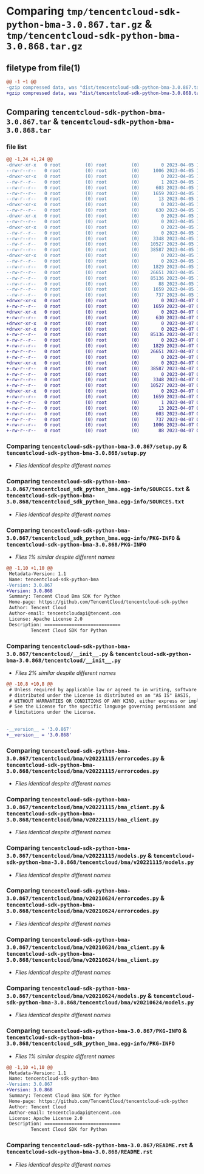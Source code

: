 # Comparing `tmp/tencentcloud-sdk-python-bma-3.0.867.tar.gz` & `tmp/tencentcloud-sdk-python-bma-3.0.868.tar.gz`

## filetype from file(1)

```diff
@@ -1 +1 @@
-gzip compressed data, was "dist/tencentcloud-sdk-python-bma-3.0.867.tar", last modified: Wed Apr  5 16:22:09 2023, max compression
+gzip compressed data, was "dist/tencentcloud-sdk-python-bma-3.0.868.tar", last modified: Fri Apr  7 00:19:46 2023, max compression
```

## Comparing `tencentcloud-sdk-python-bma-3.0.867.tar` & `tencentcloud-sdk-python-bma-3.0.868.tar`

### file list

```diff
@@ -1,24 +1,24 @@
-drwxr-xr-x   0 root         (0) root         (0)        0 2023-04-05 16:22:09.000000 tencentcloud-sdk-python-bma-3.0.867/
--rw-r--r--   0 root         (0) root         (0)     1006 2023-04-05 16:22:09.000000 tencentcloud-sdk-python-bma-3.0.867/setup.py
-drwxr-xr-x   0 root         (0) root         (0)        0 2023-04-05 16:22:09.000000 tencentcloud-sdk-python-bma-3.0.867/tencentcloud_sdk_python_bma.egg-info/
--rw-r--r--   0 root         (0) root         (0)        1 2023-04-05 16:22:09.000000 tencentcloud-sdk-python-bma-3.0.867/tencentcloud_sdk_python_bma.egg-info/dependency_links.txt
--rw-r--r--   0 root         (0) root         (0)      603 2023-04-05 16:22:09.000000 tencentcloud-sdk-python-bma-3.0.867/tencentcloud_sdk_python_bma.egg-info/SOURCES.txt
--rw-r--r--   0 root         (0) root         (0)     1659 2023-04-05 16:22:09.000000 tencentcloud-sdk-python-bma-3.0.867/tencentcloud_sdk_python_bma.egg-info/PKG-INFO
--rw-r--r--   0 root         (0) root         (0)       13 2023-04-05 16:22:09.000000 tencentcloud-sdk-python-bma-3.0.867/tencentcloud_sdk_python_bma.egg-info/top_level.txt
-drwxr-xr-x   0 root         (0) root         (0)        0 2023-04-05 16:22:09.000000 tencentcloud-sdk-python-bma-3.0.867/tencentcloud/
--rw-r--r--   0 root         (0) root         (0)      630 2023-04-05 16:22:09.000000 tencentcloud-sdk-python-bma-3.0.867/tencentcloud/__init__.py
-drwxr-xr-x   0 root         (0) root         (0)        0 2023-04-05 16:22:09.000000 tencentcloud-sdk-python-bma-3.0.867/tencentcloud/bma/
--rw-r--r--   0 root         (0) root         (0)        0 2023-04-05 16:22:09.000000 tencentcloud-sdk-python-bma-3.0.867/tencentcloud/bma/__init__.py
-drwxr-xr-x   0 root         (0) root         (0)        0 2023-04-05 16:22:09.000000 tencentcloud-sdk-python-bma-3.0.867/tencentcloud/bma/v20221115/
--rw-r--r--   0 root         (0) root         (0)        0 2023-04-05 16:22:09.000000 tencentcloud-sdk-python-bma-3.0.867/tencentcloud/bma/v20221115/__init__.py
--rw-r--r--   0 root         (0) root         (0)     3348 2023-04-05 16:22:09.000000 tencentcloud-sdk-python-bma-3.0.867/tencentcloud/bma/v20221115/errorcodes.py
--rw-r--r--   0 root         (0) root         (0)    10527 2023-04-05 16:22:09.000000 tencentcloud-sdk-python-bma-3.0.867/tencentcloud/bma/v20221115/bma_client.py
--rw-r--r--   0 root         (0) root         (0)    38587 2023-04-05 16:22:09.000000 tencentcloud-sdk-python-bma-3.0.867/tencentcloud/bma/v20221115/models.py
-drwxr-xr-x   0 root         (0) root         (0)        0 2023-04-05 16:22:09.000000 tencentcloud-sdk-python-bma-3.0.867/tencentcloud/bma/v20210624/
--rw-r--r--   0 root         (0) root         (0)        0 2023-04-05 16:22:09.000000 tencentcloud-sdk-python-bma-3.0.867/tencentcloud/bma/v20210624/__init__.py
--rw-r--r--   0 root         (0) root         (0)     1829 2023-04-05 16:22:09.000000 tencentcloud-sdk-python-bma-3.0.867/tencentcloud/bma/v20210624/errorcodes.py
--rw-r--r--   0 root         (0) root         (0)    26651 2023-04-05 16:22:09.000000 tencentcloud-sdk-python-bma-3.0.867/tencentcloud/bma/v20210624/bma_client.py
--rw-r--r--   0 root         (0) root         (0)    85136 2023-04-05 16:22:09.000000 tencentcloud-sdk-python-bma-3.0.867/tencentcloud/bma/v20210624/models.py
--rw-r--r--   0 root         (0) root         (0)       88 2023-04-05 16:22:09.000000 tencentcloud-sdk-python-bma-3.0.867/setup.cfg
--rw-r--r--   0 root         (0) root         (0)     1659 2023-04-05 16:22:09.000000 tencentcloud-sdk-python-bma-3.0.867/PKG-INFO
--rw-r--r--   0 root         (0) root         (0)      737 2023-04-05 16:22:09.000000 tencentcloud-sdk-python-bma-3.0.867/README.rst
+drwxr-xr-x   0 root         (0) root         (0)        0 2023-04-07 00:19:46.000000 tencentcloud-sdk-python-bma-3.0.868/
+-rw-r--r--   0 root         (0) root         (0)     1659 2023-04-07 00:19:46.000000 tencentcloud-sdk-python-bma-3.0.868/PKG-INFO
+drwxr-xr-x   0 root         (0) root         (0)        0 2023-04-07 00:19:46.000000 tencentcloud-sdk-python-bma-3.0.868/tencentcloud/
+-rw-r--r--   0 root         (0) root         (0)      630 2023-04-07 00:19:46.000000 tencentcloud-sdk-python-bma-3.0.868/tencentcloud/__init__.py
+drwxr-xr-x   0 root         (0) root         (0)        0 2023-04-07 00:19:46.000000 tencentcloud-sdk-python-bma-3.0.868/tencentcloud/bma/
+drwxr-xr-x   0 root         (0) root         (0)        0 2023-04-07 00:19:46.000000 tencentcloud-sdk-python-bma-3.0.868/tencentcloud/bma/v20210624/
+-rw-r--r--   0 root         (0) root         (0)    85136 2023-04-07 00:19:46.000000 tencentcloud-sdk-python-bma-3.0.868/tencentcloud/bma/v20210624/models.py
+-rw-r--r--   0 root         (0) root         (0)        0 2023-04-07 00:19:46.000000 tencentcloud-sdk-python-bma-3.0.868/tencentcloud/bma/v20210624/__init__.py
+-rw-r--r--   0 root         (0) root         (0)     1829 2023-04-07 00:19:46.000000 tencentcloud-sdk-python-bma-3.0.868/tencentcloud/bma/v20210624/errorcodes.py
+-rw-r--r--   0 root         (0) root         (0)    26651 2023-04-07 00:19:46.000000 tencentcloud-sdk-python-bma-3.0.868/tencentcloud/bma/v20210624/bma_client.py
+-rw-r--r--   0 root         (0) root         (0)        0 2023-04-07 00:19:46.000000 tencentcloud-sdk-python-bma-3.0.868/tencentcloud/bma/__init__.py
+drwxr-xr-x   0 root         (0) root         (0)        0 2023-04-07 00:19:46.000000 tencentcloud-sdk-python-bma-3.0.868/tencentcloud/bma/v20221115/
+-rw-r--r--   0 root         (0) root         (0)    38587 2023-04-07 00:19:46.000000 tencentcloud-sdk-python-bma-3.0.868/tencentcloud/bma/v20221115/models.py
+-rw-r--r--   0 root         (0) root         (0)        0 2023-04-07 00:19:46.000000 tencentcloud-sdk-python-bma-3.0.868/tencentcloud/bma/v20221115/__init__.py
+-rw-r--r--   0 root         (0) root         (0)     3348 2023-04-07 00:19:46.000000 tencentcloud-sdk-python-bma-3.0.868/tencentcloud/bma/v20221115/errorcodes.py
+-rw-r--r--   0 root         (0) root         (0)    10527 2023-04-07 00:19:46.000000 tencentcloud-sdk-python-bma-3.0.868/tencentcloud/bma/v20221115/bma_client.py
+drwxr-xr-x   0 root         (0) root         (0)        0 2023-04-07 00:19:46.000000 tencentcloud-sdk-python-bma-3.0.868/tencentcloud_sdk_python_bma.egg-info/
+-rw-r--r--   0 root         (0) root         (0)     1659 2023-04-07 00:19:46.000000 tencentcloud-sdk-python-bma-3.0.868/tencentcloud_sdk_python_bma.egg-info/PKG-INFO
+-rw-r--r--   0 root         (0) root         (0)        1 2023-04-07 00:19:46.000000 tencentcloud-sdk-python-bma-3.0.868/tencentcloud_sdk_python_bma.egg-info/dependency_links.txt
+-rw-r--r--   0 root         (0) root         (0)       13 2023-04-07 00:19:46.000000 tencentcloud-sdk-python-bma-3.0.868/tencentcloud_sdk_python_bma.egg-info/top_level.txt
+-rw-r--r--   0 root         (0) root         (0)      603 2023-04-07 00:19:46.000000 tencentcloud-sdk-python-bma-3.0.868/tencentcloud_sdk_python_bma.egg-info/SOURCES.txt
+-rw-r--r--   0 root         (0) root         (0)      737 2023-04-07 00:19:46.000000 tencentcloud-sdk-python-bma-3.0.868/README.rst
+-rw-r--r--   0 root         (0) root         (0)     1006 2023-04-07 00:19:46.000000 tencentcloud-sdk-python-bma-3.0.868/setup.py
+-rw-r--r--   0 root         (0) root         (0)       88 2023-04-07 00:19:46.000000 tencentcloud-sdk-python-bma-3.0.868/setup.cfg
```

### Comparing `tencentcloud-sdk-python-bma-3.0.867/setup.py` & `tencentcloud-sdk-python-bma-3.0.868/setup.py`

 * *Files identical despite different names*

### Comparing `tencentcloud-sdk-python-bma-3.0.867/tencentcloud_sdk_python_bma.egg-info/SOURCES.txt` & `tencentcloud-sdk-python-bma-3.0.868/tencentcloud_sdk_python_bma.egg-info/SOURCES.txt`

 * *Files identical despite different names*

### Comparing `tencentcloud-sdk-python-bma-3.0.867/tencentcloud_sdk_python_bma.egg-info/PKG-INFO` & `tencentcloud-sdk-python-bma-3.0.868/PKG-INFO`

 * *Files 1% similar despite different names*

```diff
@@ -1,10 +1,10 @@
 Metadata-Version: 1.1
 Name: tencentcloud-sdk-python-bma
-Version: 3.0.867
+Version: 3.0.868
 Summary: Tencent Cloud Bma SDK for Python
 Home-page: https://github.com/TencentCloud/tencentcloud-sdk-python
 Author: Tencent Cloud
 Author-email: tencentcloudapi@tencent.com
 License: Apache License 2.0
 Description: ============================
         Tencent Cloud SDK for Python
```

### Comparing `tencentcloud-sdk-python-bma-3.0.867/tencentcloud/__init__.py` & `tencentcloud-sdk-python-bma-3.0.868/tencentcloud/__init__.py`

 * *Files 2% similar despite different names*

```diff
@@ -10,8 +10,8 @@
 # Unless required by applicable law or agreed to in writing, software
 # distributed under the License is distributed on an "AS IS" BASIS,
 # WITHOUT WARRANTIES OR CONDITIONS OF ANY KIND, either express or implied.
 # See the License for the specific language governing permissions and
 # limitations under the License.
 
 
-__version__ = '3.0.867'
+__version__ = '3.0.868'
```

### Comparing `tencentcloud-sdk-python-bma-3.0.867/tencentcloud/bma/v20221115/errorcodes.py` & `tencentcloud-sdk-python-bma-3.0.868/tencentcloud/bma/v20221115/errorcodes.py`

 * *Files identical despite different names*

### Comparing `tencentcloud-sdk-python-bma-3.0.867/tencentcloud/bma/v20221115/bma_client.py` & `tencentcloud-sdk-python-bma-3.0.868/tencentcloud/bma/v20221115/bma_client.py`

 * *Files identical despite different names*

### Comparing `tencentcloud-sdk-python-bma-3.0.867/tencentcloud/bma/v20221115/models.py` & `tencentcloud-sdk-python-bma-3.0.868/tencentcloud/bma/v20221115/models.py`

 * *Files identical despite different names*

### Comparing `tencentcloud-sdk-python-bma-3.0.867/tencentcloud/bma/v20210624/errorcodes.py` & `tencentcloud-sdk-python-bma-3.0.868/tencentcloud/bma/v20210624/errorcodes.py`

 * *Files identical despite different names*

### Comparing `tencentcloud-sdk-python-bma-3.0.867/tencentcloud/bma/v20210624/bma_client.py` & `tencentcloud-sdk-python-bma-3.0.868/tencentcloud/bma/v20210624/bma_client.py`

 * *Files identical despite different names*

### Comparing `tencentcloud-sdk-python-bma-3.0.867/tencentcloud/bma/v20210624/models.py` & `tencentcloud-sdk-python-bma-3.0.868/tencentcloud/bma/v20210624/models.py`

 * *Files identical despite different names*

### Comparing `tencentcloud-sdk-python-bma-3.0.867/PKG-INFO` & `tencentcloud-sdk-python-bma-3.0.868/tencentcloud_sdk_python_bma.egg-info/PKG-INFO`

 * *Files 1% similar despite different names*

```diff
@@ -1,10 +1,10 @@
 Metadata-Version: 1.1
 Name: tencentcloud-sdk-python-bma
-Version: 3.0.867
+Version: 3.0.868
 Summary: Tencent Cloud Bma SDK for Python
 Home-page: https://github.com/TencentCloud/tencentcloud-sdk-python
 Author: Tencent Cloud
 Author-email: tencentcloudapi@tencent.com
 License: Apache License 2.0
 Description: ============================
         Tencent Cloud SDK for Python
```

### Comparing `tencentcloud-sdk-python-bma-3.0.867/README.rst` & `tencentcloud-sdk-python-bma-3.0.868/README.rst`

 * *Files identical despite different names*

